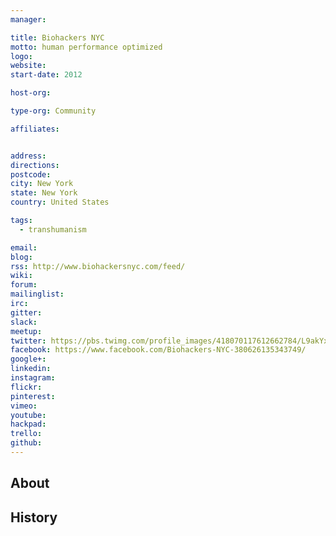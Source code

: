 ```yaml
---
manager:

title: Biohackers NYC
motto: human performance optimized
logo:
website:
start-date: 2012

host-org:

type-org: Community

affiliates:


address:
directions:
postcode:
city: New York
state: New York
country: United States

tags:
  - transhumanism

email:
blog:
rss: http://www.biohackersnyc.com/feed/
wiki:
forum:
mailinglist:
irc:
gitter:
slack:
meetup:
twitter: https://pbs.twimg.com/profile_images/418070117612662784/L9akYxhx_400x400.png
facebook: https://www.facebook.com/Biohackers-NYC-380626135343749/
google+:
linkedin:
instagram:
flickr:
pinterest:
vimeo:
youtube:
hackpad:
trello:
github:
---
```


## About

## History

